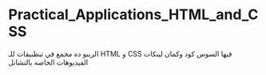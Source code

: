 # Practical_Applications_HTML_and_CSS
الريبو ده مجمع في تبطبيقات للـ HTML و CSS فيها السوس كود وكمان لينكات الفيديوهات الخاصه بالتشانل

